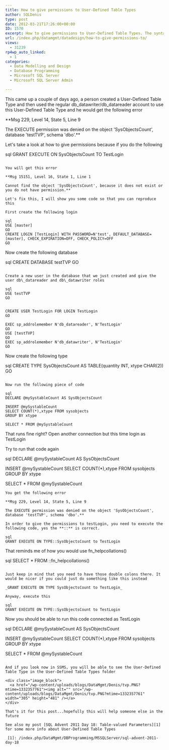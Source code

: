 ```yaml
---
title: How to give permissions to User-Defined Table Types
author: SQLDenis
type: post
date: 2012-03-21T17:26:00+00:00
ID: 1570
excerpt: How to give permissions to User-Defined Table Types. The syntax is not straight-forward.........
url: /index.php/datamgmt/datadesign/how-to-give-permissions-to/
views:
  - 31239
rp4wp_auto_linked:
  - 1
categories:
  - Data Modelling and Design
  - Database Programming
  - Microsoft SQL Server
  - Microsoft SQL Server Admin

---
```

This came up a couple of days ago, a person created a User-Defined Table Type and then used the regular db\_datawriter/db\_datareader account to use this User-Defined Table Type and he would get the following error

**Msg 229, Level 14, State 5, Line 9
  
The EXECUTE permission was denied on the object 'SysObjectsCount', database 'testTVP', schema 'dbo'.**

Let's take a look at how to give permissions because if you do the following

sql
GRANT EXECUTE ON SysObjectsCount TO TestLogin
```

You will get this error

**Msg 15151, Level 16, State 1, Line 1
  
Cannot find the object 'SysObjectsCount', because it does not exist or you do not have permission.**

Let's fix this, I will show you some code so that you can reproduce this

First create the following login

sql
USE [master]
GO
CREATE LOGIN [TestLogin] WITH PASSWORD=N'test', DEFAULT_DATABASE=[master], CHECK_EXPIRATION=OFF, CHECK_POLICY=OFF
GO
```

Now create the following database

sql
CREATE DATABASE testTVP
GO
```

Create a new user in the database that we just created and give the user db\_datareader and db\_datawriter roles

sql
USE testTVP
GO


CREATE USER TestLogin FOR LOGIN TestLogin
GO

EXEC sp_addrolemember N'db_datareader', N'TestLogin'
GO
USE [testTVP]
GO
EXEC sp_addrolemember N'db_datawriter', N'TestLogin'
GO
```
Now create the following type

sql
CREATE TYPE SysObjectsCount AS TABLE(quantity INT, xtype CHAR(2))
GO
```

Now run the following piece of code

sql
DECLARE @mySystableCount AS SysObjectsCount
 
INSERT @mySystableCount
SELECT COUNT(*),xtype FROM sysobjects
GROUP BY xtype
 
SELECT * FROM @mySystableCount
```

That runs fine right? Open another connection but this time login as TestLogin

Try to run that code again

sql
DECLARE @mySystableCount AS SysObjectsCount
 
INSERT @mySystableCount
SELECT COUNT(*),xtype FROM sysobjects
GROUP BY xtype
 
SELECT * FROM @mySystableCount
```
You get the following error

**Msg 229, Level 14, State 5, Line 9
  
The EXECUTE permission was denied on the object 'SysObjectsCount', database 'testTVP', schema 'dbo'.**

In order to give the permissions to testLogin, you need to execute the following code, yes the **::** is correct.

sql
GRANT EXECUTE ON TYPE::SysObjectsCount to TestLogin
```

That reminds me of how you would use fn_helpcollations()

sql
SELECT * FROM ::fn_helpcollations()
```

Just keep in mind that you need to have those double colons there. It would be nicer if you could just do something like this instead

_GRANT EXECUTE ON TYPE SysObjectsCount to TestLogin_

Anyway, execute this

sql
GRANT EXECUTE ON TYPE::SysObjectsCount to TestLogin
```

Now you should be able to run this code connected as TestLogin

sql
DECLARE @mySystableCount AS SysObjectsCount
 
INSERT @mySystableCount
SELECT COUNT(*),xtype FROM sysobjects
GROUP BY xtype
 
SELECT * FROM @mySystableCount
```

And if you look now in SSMS, you will be able to see the User-Defined Table Type in the User-Defined Table Types folder

<div class="image_block">
  <a href="/wp-content/uploads/blogs/DataMgmt/Denis/tvp.PNG?mtime=1332357761"><img alt="" src="/wp-content/uploads/blogs/DataMgmt/Denis/tvp.PNG?mtime=1332357761" width="305" height="481" /></a>
</div>

That's it for this post...hopefully this will help someone else in the future

See also my post [SQL Advent 2011 Day 18: Table-valued Parameters][1] for some more info about User-Defined Table Types

 [1]: /index.php/DataMgmt/DBProgramming/MSSQLServer/sql-advent-2011-day-18
